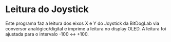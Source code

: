# Leitura do Joystick
Este programa faz a leitura dos eixos X e Y do Joystick da BitDogLab via conversor analógico/digital e imprime a leitura no display OLED. A leitura foi ajustada para o intervalo -100 <-> +100.
